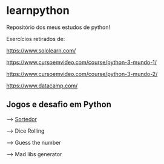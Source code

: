 # learnpython
Repositório dos meus estudos de python!

Exercícios retirados de:

https://www.sololearn.com/

https://www.cursoemvideo.com/course/python-3-mundo-1/

https://www.cursoemvideo.com/course/python-3-mundo-2/

https://www.datacamp.com/

## Jogos e desafio em Python

--> [Sortedor](sorteador_1.py)

--> Dice Rolling

--> Guess the number

--> Mad libs generator
